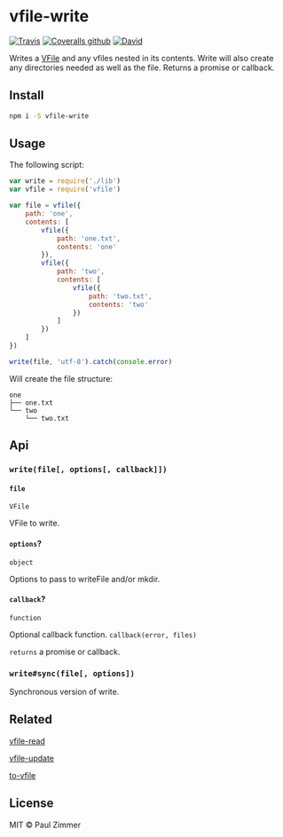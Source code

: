# vfile-write

[![Travis](https://img.shields.io/travis/mrzmmr/vfile-write.svg)](https://travis-ci.org/mrzmmr/vfile-write)
[![Coveralls github](https://img.shields.io/coveralls/github/mrzmmr/vfile-write.svg)](https://travis-ci.org/mrzmmr/vfile-write)
[![David](https://img.shields.io/david/mrzmmr/vfile-write.svg)](https://david-dm.org/mrzmmr/vfile-write)

Writes a [VFile](https://github.com/vfile/vfile) and any vfiles nested in its contents. Write will also create any directories needed as well as the file. Returns a promise or callback. 

## Install

```sh
npm i -S vfile-write
```

## Usage

The following script:

```js
var write = require('./lib')
var vfile = require('vfile')

var file = vfile({
	path: 'one',
	contents: [
		vfile({
			path: 'one.txt',
			contents: 'one'
		}),
		vfile({
			path: 'two',
			contents: [
				vfile({
					path: 'two.txt',
					contents: 'two'
				})
			]
		})
	]
})

write(file, 'utf-8').catch(console.error)
```

Will create the file structure:

```text
one
├── one.txt
└── two
    └── two.txt
```

## Api

### `write(file[, options[, callback]])`

#### `file`
`VFile`

VFile to write. 

#### `options`?
`object`

Options to pass to writeFile and/or mkdir.

#### `callback`?
`function`

Optional callback function. `callback(error, files)`

`returns` a promise or callback.

### `write#sync(file[, options])`

Synchronous version of write.

## Related

[vfile-read](https://github.com/mrzmmr/vfile-read)

[vfile-update](https://github.com/mrzmmr/vfile-update)

[to-vfile](https://github.com/vfile/to-vfile)

## License

MIT &copy; Paul Zimmer
